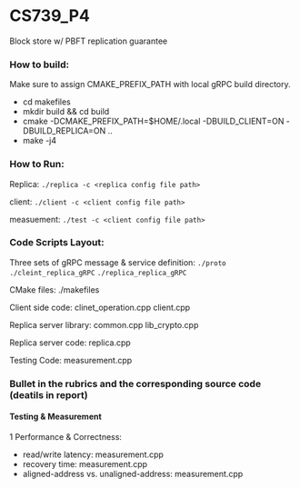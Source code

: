 # CS739_P4
Block store w/ PBFT replication guarantee

### How to build:

Make sure to assign CMAKE_PREFIX_PATH with local gRPC build directory.
- cd makefiles
- mkdir build && cd build
- cmake -DCMAKE_PREFIX_PATH=$HOME/.local -DBUILD_CLIENT=ON -DBUILD_REPLICA=ON .. 
- make -j4

### How to Run:
Replica: `./replica -c <replica config file path>`

client: `./client -c <client config file path>`

measuement: `./test -c <client config file path>`

### Code Scripts Layout:

Three sets of gRPC message & service definition: 
`./proto` `./cleint_replica_gRPC` `./replica_replica_gRPC`

CMake files: ./makefiles

Client side code: clinet_operation.cpp client.cpp 

Replica server library: common.cpp lib_crypto.cpp

Replica server code: replica.cpp

Testing Code: measurement.cpp

### Bullet in the rubrics and the corresponding source code (deatils in report)

#### Testing & Measurement
1 Performance & Correctness:
- read/write latency: measurement.cpp
- recovery time: measurement.cpp
- aligned-address vs. unaligned-address: measurement.cpp

